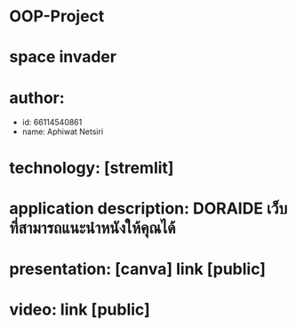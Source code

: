 # OOP-Project

# space invader
# author: 
  * id: 66114540861
  * name: Aphiwat Netsiri
# technology: [stremlit]
# application description: DORAIDE เว็บที่สามารถแนะนำหนังให้คุณได้
# presentation: [canva] link [public]
# video: link [public]


